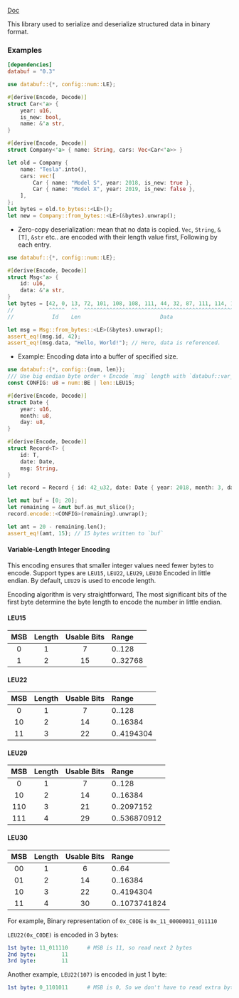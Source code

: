 [Doc](https://docs.rs/databuf/)

This library used to serialize and deserialize structured data in binary format.

### Examples

```toml
[dependencies]
databuf = "0.3"
```

```rust
use databuf::{*, config::num::LE};

#[derive(Encode, Decode)]
struct Car<'a> {
    year: u16,
    is_new: bool,
    name: &'a str,
}

#[derive(Encode, Decode)]
struct Company<'a> { name: String, cars: Vec<Car<'a>> }

let old = Company {
    name: "Tesla".into(),
    cars: vec![
        Car { name: "Model S", year: 2018, is_new: true },
        Car { name: "Model X", year: 2019, is_new: false },
    ],
};
let bytes = old.to_bytes::<LE>();
let new = Company::from_bytes::<LE>(&bytes).unwrap();
```

- Zero-copy deserialization: mean that no data is copied. `Vec`, `String`, `&[T]`, `&str` etc.. are encoded with their length value first, Following by each entry.
    
```rust
use databuf::{*, config::num::LE};

#[derive(Encode, Decode)]
struct Msg<'a> {
    id: u16,
    data: &'a str,
}
let bytes = [42, 0, 13, 72, 101, 108, 108, 111, 44, 32, 87, 111, 114, 108, 100, 33];
//           ^^^^^  ^^  ^^^^^^^^^^^^^^^^^^^^^^^^^^^^^^^^^^^^^^^^^^^^^^^^^^^^^^^^^^
//            Id    Len                         Data

let msg = Msg::from_bytes::<LE>(&bytes).unwrap();
assert_eq!(msg.id, 42);
assert_eq!(msg.data, "Hello, World!"); // Here, data is referenced.
```

- Example: Encoding data into a buffer of specified size.

```rust
use databuf::{*, config::{num, len}};
/// Use big endian byte order + Encode `msg` length with `databuf::var_int::LEU15` 
const CONFIG: u8 = num::BE | len::LEU15;

#[derive(Encode, Decode)]
struct Date {
    year: u16,
    month: u8,
    day: u8,
}

#[derive(Encode, Decode)]
struct Record<T> {
    id: T,
    date: Date,
    msg: String,
}

let record = Record { id: 42_u32, date: Date { year: 2018, month: 3, day: 7 }, msg: "Hello!".into() };

let mut buf = [0; 20];
let remaining = &mut buf.as_mut_slice();
record.encode::<CONFIG>(remaining).unwrap();

let amt = 20 - remaining.len();
assert_eq!(amt, 15); // 15 bytes written to `buf`
```

#### Variable-Length Integer Encoding

This encoding ensures that smaller integer values need fewer bytes to encode. Support types are `LEU15`, `LEU22`, `LEU29`, `LEU30` Encoded in little endian.
By default, `LEU29` is used to encode length.
 
Encoding algorithm is very straightforward,
The most significant bits of the first byte determine the byte length to encode the number in little endian.

#### LEU15

|  MSB  | Length | Usable Bits | Range    |
| :---: | :----: | :---------: | :------- |
|   0   |   1    |      7      | 0..128   |
|   1   |   2    |     15      | 0..32768 |

#### LEU22

|  MSB  | Length | Usable Bits | Range      |
| :---: | :----: | :---------: | :--------- |
|   0   |   1    |      7      | 0..128     |
|  10   |   2    |     14      | 0..16384   |
|  11   |   3    |     22      | 0..4194304 |

#### LEU29

|  MSB   | Length | Usable Bits | Range        |
| :---:  | :----: | :---------: | :----------- |
|  0     |   1    |      7      | 0..128       |
|  10    |   2    |     14      | 0..16384     |
|  110   |   3    |     21      | 0..2097152   |
|  111   |   4    |     29      | 0..536870912 |

#### LEU30

|  MSB  | Length | Usable Bits | Range         |
| :---: | :----: | :---------: | :-----------  |
|  00   |   1    |      6      | 0..64         |
|  01   |   2    |     14      | 0..16384      |
|  10   |   3    |     22      | 0..4194304    |
|  11   |   4    |     30      | 0..1073741824 |

 
For example, Binary representation of `0x_C0DE` is `0x_11_00000011_011110`
 
`LEU22(0x_C0DE)` is encoded in 3 bytes:
 
```yml
1st byte: 11_011110      # MSB is 11, so read next 2 bytes
2nd byte:        11
3rd byte:        11
```

Another example, `LEU22(107)` is encoded in just 1 byte:

```yml
1st byte: 0_1101011      # MSB is 0, So we don't have to read extra bytes.
```